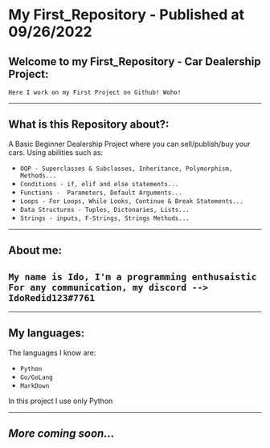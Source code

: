# ****My First_Repository**** - ****Published at 09/26/2022****

## **Welcome to my First_Repository - Car Dealership Project:**

```Here I work on my First Project on Github! Woho!```

---

## **What is this Repository about?:**

A Basic Beginner Dealership Project where you can sell/publish/buy your cars.
Using abilities such as:

- ```OOP - Superclasses & Subclasses, Inheritance, Polymorphism, Methods...```
- ```Conditions - if, elif and else statements...```
- ```Functions -  Parameters, Default Arguments... ```
- ```Loops - For Loops, While Looks, Continue & Break Statements...```
- ```Data Structures - Tuples, Dictonaries, Lists... ```
- ```Strings - inputs, F-Strings, Strings Methods...```

---


## **About me:**
``My name is Ido, I'm a programming enthusaistic``
```For any communication, my discord --> IdoRedid123#7761```
---

---
## **My languages:**

The languages I know are:

- `Python`
- `Go/GoLang`
- `MarkDown`

In this project I use only Python

---

## *More coming soon...*